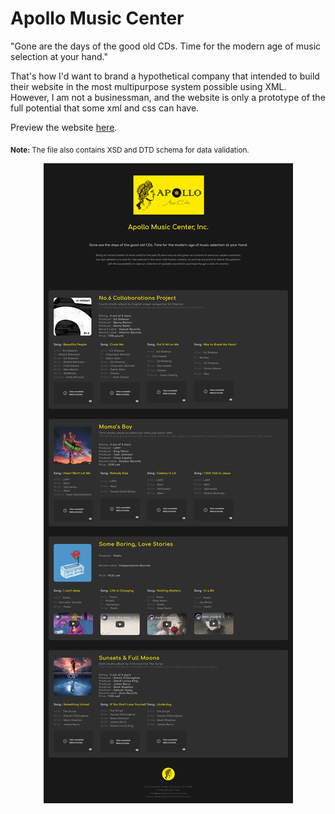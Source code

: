 # Apollo Music Center

"Gone are the days of the good old CDs. Time for the modern age of music selection at your hand."

That's how I'd want to brand a hypothetical company that intended to build their website in the most multipurpose system possible using XML. However, I am not a businessman, and the website is only a prototype of the full potential that some xml and css can have.

Preview the  website [here](./apollo.xml).

<sub> <b>Note:</b> The file also contains XSD and DTD schema for data validation.</sub>
<br/>

<div align=center>
 
 <img src="./apollo_website.png" >

</div>

